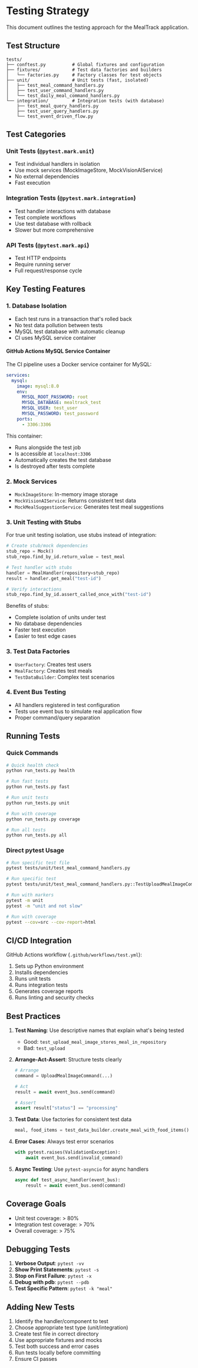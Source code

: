 # Testing Strategy

This document outlines the testing approach for the MealTrack application.

## Test Structure

```
tests/
├── conftest.py          # Global fixtures and configuration
├── fixtures/            # Test data factories and builders
│   └── factories.py     # Factory classes for test objects
├── unit/                # Unit tests (fast, isolated)
│   ├── test_meal_command_handlers.py
│   ├── test_user_command_handlers.py
│   └── test_daily_meal_command_handlers.py
└── integration/         # Integration tests (with database)
    ├── test_meal_query_handlers.py
    ├── test_user_query_handlers.py
    └── test_event_driven_flow.py
```

## Test Categories

### Unit Tests (`@pytest.mark.unit`)
- Test individual handlers in isolation
- Use mock services (MockImageStore, MockVisionAIService)
- No external dependencies
- Fast execution

### Integration Tests (`@pytest.mark.integration`)
- Test handler interactions with database
- Test complete workflows
- Use test database with rollback
- Slower but more comprehensive

### API Tests (`@pytest.mark.api`)
- Test HTTP endpoints
- Require running server
- Full request/response cycle

## Key Testing Features

### 1. Database Isolation
- Each test runs in a transaction that's rolled back
- No test data pollution between tests
- MySQL test database with automatic cleanup
- CI uses MySQL service container

#### GitHub Actions MySQL Service Container
The CI pipeline uses a Docker service container for MySQL:
```yaml
services:
  mysql:
    image: mysql:8.0
    env:
      MYSQL_ROOT_PASSWORD: root
      MYSQL_DATABASE: mealtrack_test
      MYSQL_USER: test_user
      MYSQL_PASSWORD: test_password
    ports:
      - 3306:3306
```

This container:
- Runs alongside the test job
- Is accessible at `localhost:3306`
- Automatically creates the test database
- Is destroyed after tests complete

### 2. Mock Services
- `MockImageStore`: In-memory image storage
- `MockVisionAIService`: Returns consistent test data
- `MockMealSuggestionService`: Generates test meal suggestions

### 3. Unit Testing with Stubs
For true unit testing isolation, use stubs instead of integration:
```python
# Create stub/mock dependencies
stub_repo = Mock()
stub_repo.find_by_id.return_value = test_meal

# Test handler with stubs
handler = MealHandler(repository=stub_repo)
result = handler.get_meal("test-id")

# Verify interactions
stub_repo.find_by_id.assert_called_once_with("test-id")
```

Benefits of stubs:
- Complete isolation of units under test
- No database dependencies
- Faster test execution
- Easier to test edge cases

### 3. Test Data Factories
- `UserFactory`: Creates test users
- `MealFactory`: Creates test meals
- `TestDataBuilder`: Complex test scenarios

### 4. Event Bus Testing
- All handlers registered in test configuration
- Tests use event bus to simulate real application flow
- Proper command/query separation

## Running Tests

### Quick Commands
```bash
# Quick health check
python run_tests.py health

# Run fast tests
python run_tests.py fast

# Run unit tests
python run_tests.py unit

# Run with coverage
python run_tests.py coverage

# Run all tests
python run_tests.py all
```

### Direct pytest Usage
```bash
# Run specific test file
pytest tests/unit/test_meal_command_handlers.py

# Run specific test
pytest tests/unit/test_meal_command_handlers.py::TestUploadMealImageCommandHandler::test_upload_meal_image_success

# Run with markers
pytest -m unit
pytest -m "unit and not slow"

# Run with coverage
pytest --cov=src --cov-report=html
```

## CI/CD Integration

GitHub Actions workflow (`.github/workflows/test.yml`):
1. Sets up Python environment
2. Installs dependencies
3. Runs unit tests
4. Runs integration tests
5. Generates coverage reports
6. Runs linting and security checks

## Best Practices

1. **Test Naming**: Use descriptive names that explain what's being tested
   - Good: `test_upload_meal_image_stores_meal_in_repository`
   - Bad: `test_upload`

2. **Arrange-Act-Assert**: Structure tests clearly
   ```python
   # Arrange
   command = UploadMealImageCommand(...)
   
   # Act
   result = await event_bus.send(command)
   
   # Assert
   assert result["status"] == "processing"
   ```

3. **Test Data**: Use factories for consistent test data
   ```python
   meal, food_items = test_data_builder.create_meal_with_food_items()
   ```

4. **Error Cases**: Always test error scenarios
   ```python
   with pytest.raises(ValidationException):
       await event_bus.send(invalid_command)
   ```

5. **Async Testing**: Use `pytest-asyncio` for async handlers
   ```python
   async def test_async_handler(event_bus):
       result = await event_bus.send(command)
   ```

## Coverage Goals

- Unit test coverage: > 80%
- Integration test coverage: > 70%
- Overall coverage: > 75%

## Debugging Tests

1. **Verbose Output**: `pytest -vv`
2. **Show Print Statements**: `pytest -s`
3. **Stop on First Failure**: `pytest -x`
4. **Debug with pdb**: `pytest --pdb`
5. **Test Specific Pattern**: `pytest -k "meal"`

## Adding New Tests

1. Identify the handler/component to test
2. Choose appropriate test type (unit/integration)
3. Create test file in correct directory
4. Use appropriate fixtures and mocks
5. Test both success and error cases
6. Run tests locally before committing
7. Ensure CI passes